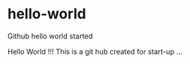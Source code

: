# hello-world
Github hello world started

Hello World !!! This is a git hub created for start-up ...
